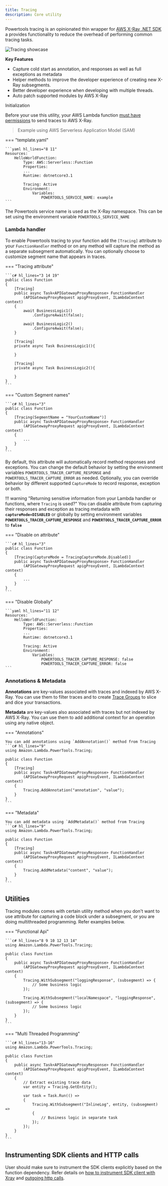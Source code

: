 ```yaml
---
title: Tracing
description: Core utility
---
```


Powertools tracing is an opinionated thin wrapper for [AWS X-Ray .NET SDK](https://github.com/aws/aws-xray-sdk-dotnet/)
a provides functionality to reduce the overhead of performing common tracing tasks.

![Tracing showcase](../media/tracer_utility_showcase.png)

 **Key Features**

 * Capture cold start as annotation, and responses as well as full exceptions as metadata
 * Helper methods to improve the developer experience of creating new X-Ray subsegments.
 * Better developer experience when developing with multiple threads.
 * Auto patch supported modules by AWS X-Ray

Initialization

Before your use this utility, your AWS Lambda function [must have permissions](https://docs.aws.amazon.com/lambda/latest/dg/services-xray.html#services-xray-permissions) to send traces to AWS X-Ray.

> Example using AWS Serverless Application Model (SAM)

=== "template.yaml"

    ```yaml hl_lines="8 11"
    Resources:
        HelloWorldFunction:
            Type: AWS::Serverless::Function
            Properties:
            ...
            Runtime: dotnetcore3.1
    
            Tracing: Active
            Environment:
                Variables:
                    POWERTOOLS_SERVICE_NAME: example
    ```

The Powertools service name is used as the X-Ray namespace. This can be set using the environment variable
`POWERTOOLS_SERVICE_NAME`

### Lambda handler

To enable Powertools tracing to your function add the `[Tracing]` attribute to your `FunctionHandler` method or on
any method will capture the method as a separate subsegment automatically. You can optionally choose to customize 
segment name that appears in traces.

=== "Tracing attribute"

    ```c# hl_lines="3 14 19"
    public class Function
    {
        [Tracing]
        public async Task<APIGatewayProxyResponse> FunctionHandler
            (APIGatewayProxyRequest apigProxyEvent, ILambdaContext context)
        {
            await BusinessLogic1()
                .ConfigureAwait(false);
    
            await BusinessLogic2()
                .ConfigureAwait(false);
        }
        
        [Tracing]
        private async Task BusinessLogic1(){
    
        }
    
        [Tracing]
        private async Task BusinessLogic2(){
    
        }
    }
    ```

=== "Custom Segment names"

    ```c# hl_lines="3"
    public class Function
    {
        [Tracing(SegmentName = "YourCustomName")]
        public async Task<APIGatewayProxyResponse> FunctionHandler
            (APIGatewayProxyRequest apigProxyEvent, ILambdaContext context)
        {
            ...
        }
    }
    ```

By default, this attribute will automatically record method responses and exceptions. You can change the default behavior by setting
the environment variables `POWERTOOLS_TRACER_CAPTURE_RESPONSE` and `POWERTOOLS_TRACER_CAPTURE_ERROR` as needed. Optionally, you can override behavior by
different supported `CaptureMode` to record response, exception or both.

!!! warning "Returning sensitive information from your Lambda handler or functions, where `Tracing` is used?"
    You can disable attribute from capturing their responses and exception as tracing metadata with **`captureMode=DISABLED`**
    or globally by setting environment variables **`POWERTOOLS_TRACER_CAPTURE_RESPONSE`** and **`POWERTOOLS_TRACER_CAPTURE_ERROR`** to **`false`**

=== "Disable on attribute"

    ```c# hl_lines="3"
    public class Function
    {
        [Tracing(CaptureMode = TracingCaptureMode.Disabled)]
        public async Task<APIGatewayProxyResponse> FunctionHandler
            (APIGatewayProxyRequest apigProxyEvent, ILambdaContext context)
        {
            ...
        }
    }
    ```

=== "Disable Globally"

    ```yaml hl_lines="11 12"
    Resources:
        HelloWorldFunction:
            Type: AWS::Serverless::Function
            Properties:
            ...
            Runtime: dotnetcore3.1
    
            Tracing: Active
            Environment:
                Variables:
                    POWERTOOLS_TRACER_CAPTURE_RESPONSE: false
                    POWERTOOLS_TRACER_CAPTURE_ERROR: false
    ```

### Annotations & Metadata

**Annotations** are key-values associated with traces and indexed by AWS X-Ray. You can use them to filter traces and to
create [Trace Groups](https://aws.amazon.com/about-aws/whats-new/2018/11/aws-xray-adds-the-ability-to-group-traces/) to slice and dice your transactions.

**Metadata** are key-values also associated with traces but not indexed by AWS X-Ray. You can use them to add additional 
context for an operation using any native object.

=== "Annotations"

    You can add annotations using `AddAnnotation()` method from Tracing
    ```c# hl_lines="9"
    using Amazon.Lambda.PowerTools.Tracing;

    public class Function
    {
        [Tracing]
        public async Task<APIGatewayProxyResponse> FunctionHandler
            (APIGatewayProxyRequest apigProxyEvent, ILambdaContext context)
        {
            Tracing.AddAnnotation("annotation", "value");
        }
    }
    ```

=== "Metadata"

    You can add metadata using `AddMetadata()` method from Tracing
    ```c# hl_lines="9"
    using Amazon.Lambda.PowerTools.Tracing;

    public class Function
    {
        [Tracing]
        public async Task<APIGatewayProxyResponse> FunctionHandler
            (APIGatewayProxyRequest apigProxyEvent, ILambdaContext context)
        {
            Tracing.AddMetadata("content", "value");
        }
    }
    ```

## Utilities

Tracing modules comes with certain utility method when you don't want to use attribute for capturing a code block
under a subsegment, or you are doing multithreaded programming. Refer examples below.

=== "Functional Api"

    ```c# hl_lines="8 9 10 12 13 14"
    using Amazon.Lambda.PowerTools.Tracing;
    
    public class Function
    {
        public async Task<APIGatewayProxyResponse> FunctionHandler
            (APIGatewayProxyRequest apigProxyEvent, ILambdaContext context)
        {
            Tracing.WithSubsegment("loggingResponse", (subsegment) => {
                // Some business logic
            });
    
            Tracing.WithSubsegment("localNamespace", "loggingResponse", (subsegment) => {
                // Some business logic
            });
        }
    }
    ```

=== "Multi Threaded Programming"

    ```c# hl_lines="13-16"
    using Amazon.Lambda.PowerTools.Tracing;

    public class Function
    {
        public async Task<APIGatewayProxyResponse> FunctionHandler
            (APIGatewayProxyRequest apigProxyEvent, ILambdaContext context)
        {
            // Extract existing trace data
            var entity = Tracing.GetEntity();
            
            var task = Task.Run(() =>
            {
                Tracing.WithSubsegment("InlineLog", entity, (subsegment) =>
                {
                    // Business logic in separate task
                });
            });
        }
    }
    ```

## Instrumenting SDK clients and HTTP calls

User should make sure to instrument the SDK clients explicitly based on the function dependency. Refer details on
[how to instrument SDK client with Xray](https://docs.aws.amazon.com/xray/latest/devguide/xray-sdk-dotnet-sdkclients.html) and [outgoing http calls](https://docs.aws.amazon.com/xray/latest/devguide/xray-sdk-dotnet-httpclients.html).

